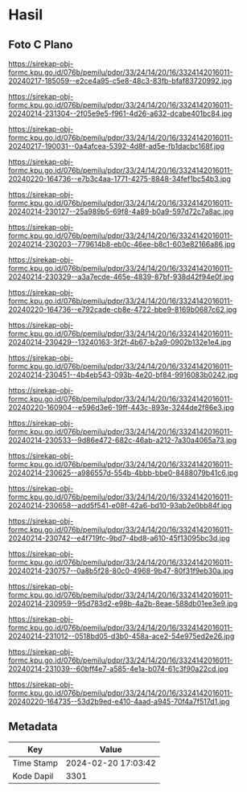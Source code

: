 # Hasil

## Foto C Plano

https://sirekap-obj-formc.kpu.go.id/076b/pemilu/pdpr/33/24/14/20/16/3324142016011-20240217-185059--e2ce4a95-c5e8-48c3-83fb-bfaf83720992.jpg

https://sirekap-obj-formc.kpu.go.id/076b/pemilu/pdpr/33/24/14/20/16/3324142016011-20240214-231304--2f05e9e5-f961-4d26-a632-dcabe401bc84.jpg

https://sirekap-obj-formc.kpu.go.id/076b/pemilu/pdpr/33/24/14/20/16/3324142016011-20240217-190031--0a4afcea-5392-4d8f-ad5e-fb1dacbc168f.jpg

https://sirekap-obj-formc.kpu.go.id/076b/pemilu/pdpr/33/24/14/20/16/3324142016011-20240220-164736--e7b3c4aa-1771-4275-8848-34fef1bc54b3.jpg

https://sirekap-obj-formc.kpu.go.id/076b/pemilu/pdpr/33/24/14/20/16/3324142016011-20240214-230127--25a989b5-69f8-4a89-b0a9-597d72c7a8ac.jpg

https://sirekap-obj-formc.kpu.go.id/076b/pemilu/pdpr/33/24/14/20/16/3324142016011-20240214-230203--779614b8-eb0c-46ee-b8c1-603e82166a86.jpg

https://sirekap-obj-formc.kpu.go.id/076b/pemilu/pdpr/33/24/14/20/16/3324142016011-20240214-230329--a3a7ecde-465e-4839-87bf-938d42f94e0f.jpg

https://sirekap-obj-formc.kpu.go.id/076b/pemilu/pdpr/33/24/14/20/16/3324142016011-20240220-164736--e792cade-cb8e-4722-bbe9-8169b0687c62.jpg

https://sirekap-obj-formc.kpu.go.id/076b/pemilu/pdpr/33/24/14/20/16/3324142016011-20240214-230429--13240163-3f2f-4b67-b2a9-0902b132e1e4.jpg

https://sirekap-obj-formc.kpu.go.id/076b/pemilu/pdpr/33/24/14/20/16/3324142016011-20240214-230451--4b4eb543-093b-4e20-bf84-9916083b0242.jpg

https://sirekap-obj-formc.kpu.go.id/076b/pemilu/pdpr/33/24/14/20/16/3324142016011-20240220-160904--e596d3e6-19ff-443c-893e-3244de2f86e3.jpg

https://sirekap-obj-formc.kpu.go.id/076b/pemilu/pdpr/33/24/14/20/16/3324142016011-20240214-230533--9d86e472-682c-46ab-a212-7a30a4065a73.jpg

https://sirekap-obj-formc.kpu.go.id/076b/pemilu/pdpr/33/24/14/20/16/3324142016011-20240214-230625--a986557d-554b-4bbb-bbe0-8488079b41c6.jpg

https://sirekap-obj-formc.kpu.go.id/076b/pemilu/pdpr/33/24/14/20/16/3324142016011-20240214-230658--add5f541-e08f-42a6-bd10-93ab2e0bb84f.jpg

https://sirekap-obj-formc.kpu.go.id/076b/pemilu/pdpr/33/24/14/20/16/3324142016011-20240214-230742--e4f719fc-9bd7-4bd8-a610-45f13095bc3d.jpg

https://sirekap-obj-formc.kpu.go.id/076b/pemilu/pdpr/33/24/14/20/16/3324142016011-20240214-230757--0a8b5f28-80c0-4968-9b47-80f31f9eb30a.jpg

https://sirekap-obj-formc.kpu.go.id/076b/pemilu/pdpr/33/24/14/20/16/3324142016011-20240214-230959--95d783d2-e98b-4a2b-8eae-588db01ee3e9.jpg

https://sirekap-obj-formc.kpu.go.id/076b/pemilu/pdpr/33/24/14/20/16/3324142016011-20240214-231012--0518bd05-d3b0-458a-ace2-54e975ed2e26.jpg

https://sirekap-obj-formc.kpu.go.id/076b/pemilu/pdpr/33/24/14/20/16/3324142016011-20240214-231039--60bff4e7-a585-4e1a-b074-61c3f90a22cd.jpg

https://sirekap-obj-formc.kpu.go.id/076b/pemilu/pdpr/33/24/14/20/16/3324142016011-20240220-164735--53d2b9ed-e410-4aad-a945-70f4a7f517d1.jpg


## Metadata

| Key        | Value               |
| ---------- | ------------------- |
| Time Stamp | 2024-02-20 17:03:42 |
| Kode Dapil | 3301                |



